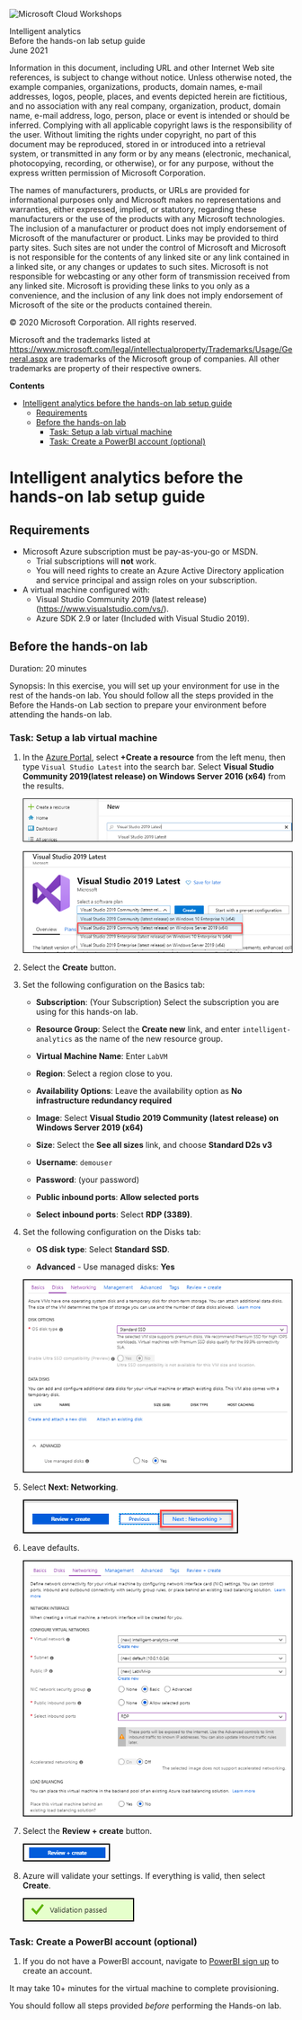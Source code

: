 ![Microsoft Cloud Workshops](https://github.com/Microsoft/MCW-Template-Cloud-Workshop/raw/main/Media/ms-cloud-workshop.png "Microsoft Cloud Workshops")

<div class="MCWHeader1">
Intelligent analytics
</div>

<div class="MCWHeader2">
Before the hands-on lab setup guide
</div>

<div class="MCWHeader3">
June 2021
</div>

Information in this document, including URL and other Internet Web site references, is subject to change without notice. Unless otherwise noted, the example companies, organizations, products, domain names, e-mail addresses, logos, people, places, and events depicted herein are fictitious, and no association with any real company, organization, product, domain name, e-mail address, logo, person, place or event is intended or should be inferred. Complying with all applicable copyright laws is the responsibility of the user. Without limiting the rights under copyright, no part of this document may be reproduced, stored in or introduced into a retrieval system, or transmitted in any form or by any means (electronic, mechanical, photocopying, recording, or otherwise), or for any purpose, without the express written permission of Microsoft Corporation.

The names of manufacturers, products, or URLs are provided for informational purposes only and Microsoft makes no representations and warranties, either expressed, implied, or statutory, regarding these manufacturers or the use of the products with any Microsoft technologies. The inclusion of a manufacturer or product does not imply endorsement of Microsoft of the manufacturer or product. Links may be provided to third party sites. Such sites are not under the control of Microsoft and Microsoft is not responsible for the contents of any linked site or any link contained in a linked site, or any changes or updates to such sites. Microsoft is not responsible for webcasting or any other form of transmission received from any linked site. Microsoft is providing these links to you only as a convenience, and the inclusion of any link does not imply endorsement of Microsoft of the site or the products contained therein.

© 2020 Microsoft Corporation. All rights reserved.

Microsoft and the trademarks listed at <https://www.microsoft.com/legal/intellectualproperty/Trademarks/Usage/General.aspx> are trademarks of the Microsoft group of companies. All other trademarks are property of their respective owners.

**Contents**

<!-- TOC -->

- [Intelligent analytics before the hands-on lab setup guide](#intelligent-analytics-before-the-hands-on-lab-setup-guide)
  - [Requirements](#requirements)
  - [Before the hands-on lab](#before-the-hands-on-lab)
    - [Task: Setup a lab virtual machine](#task-setup-a-lab-virtual-machine)
    - [Task: Create a PowerBI account (optional)](#task-create-a-powerbi-account-optional)
<!-- /TOC -->

# Intelligent analytics before the hands-on lab setup guide

## Requirements

- Microsoft Azure subscription must be pay-as-you-go or MSDN.
  - Trial subscriptions will **not** work.
  - You will need rights to create an Azure Active Directory application and service principal and assign roles on your subscription.
- A virtual machine configured with:
  - Visual Studio Community 2019 (latest release) (<https://www.visualstudio.com/vs/>).
  - Azure SDK 2.9 or later (Included with Visual Studio 2019).

## Before the hands-on lab

Duration: 20 minutes

Synopsis: In this exercise, you will set up your environment for use in the rest of the hands-on lab. You should follow all the steps provided in the Before the Hands-on Lab section to prepare your environment before attending the hands-on lab.

### Task: Setup a lab virtual machine

1. In the [Azure Portal](https://portal.azure.com/), select **+Create a resource** from the left menu, then type `Visual Studio Latest` into the search bar. Select **Visual Studio Community 2019(latest release) on Windows Server 2016 (x64)** from the results.

    ![In the Azure Portal, Visual Studio 2019 Latest is entered into the search textbox. Visual Studio 2019 Latest is displayed in the Search suggestions.](media/2019-06-19-15-05-08.png "Visual Studio 2019 Latest option is displayed")

    ![The product page for Visual Studio 2019 Latest is displayed. The Select a software plan dropdown list is expanded showing a list of possible VM images.  Visual Studio Community 2019 (latest release) on Windows 2019 (x64) is highlighted.](media/2019-09-03-12-22-16.png "Visual Studio Community 2019 (latest release) on Windows 2019 (x64) selected")

2. Select the **Create** button.

3. Set the following configuration on the Basics tab:

    - **Subscription**: (Your Subscription) Select the subscription you are using for this hands-on lab.

    - **Resource Group**: Select the **Create new** link, and enter `intelligent-analytics` as the name of the new resource group.

    - **Virtual Machine Name**: Enter `LabVM`

    - **Region**: Select a region close to you.

    - **Availability Options**:  Leave the availability option as **No infrastructure redundancy required**

    - **Image**: Select **Visual Studio 2019 Community (latest release) on Windows Server 2019 (x64)**

    - **Size**: Select the **See all sizes** link, and choose **Standard D2s v3**

    - **Username**: `demouser`

    - **Password**: (your password)

    - **Public inbound ports**: **Allow selected ports**

    - **Select inbound ports**: Select **RDP (3389)**.

4. Set the following configuration on the Disks tab:

    - **OS disk type**: Select **Standard SSD**.

    - **Advanced** - Use managed disks: **Yes**

    ![The Create virtual machine, Disks tab is displayed configured with the settings outlined above.](media/2019-03-20-11-28-25.png "Create a Virtual Machine")

5. Select **Next: Networking**.

    ![The Create virtual machine, Disks tab is displayed with the Next: Networking button selected.](media/2019-03-20-11-18-33.png "Review the next blade - Networking.")

6. Leave defaults.

    ![The Networking tab form is displayed with default values, including a new Virtual network, intelligent-analytics-vnet, and a new Subnet, default(10.0.1.0/24). The NIC network security group is set to Basic, and Public inbound ports is set to Allow selected ports. The Select inbound ports is set to RDP. Accelerated networking is set to Off and Load balancing is set to No.](media/2019-03-20-11-20-21.png "Networking tab - Configure Virtual Networks")

7. Select the **Review + create** button.

    ![The Review + create button displayed.](media/2019-03-20-11-23-20.png "Review and create button")

8. Azure will validate your settings.  If everything is valid, then select **Create**.

    ![A Validation passed success message.](media/2019-03-20-15-18-30.png "Validation passed")

### Task: Create a PowerBI account (optional)

1. If you do not have a PowerBI account, navigate to [PowerBI sign up](https://powerbi.microsoft.com/) to create an account.

It may take 10+ minutes for the virtual machine to complete provisioning.

You should follow all steps provided *before* performing the Hands-on lab.
